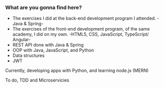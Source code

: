 ### What are you gonna find here?

- The exercises I did at the back-end development program I attended. -Java & Spring-
- The exercises of the front-end development program, of the same academy, I did on my own. -HTML5, CSS, JavaScript, TypeScript/ Angular-
- REST API done with Java & Spring
- OOP with Java, JavaScript, and Python
- Data structures
- JWT

Currently, developing apps with Python, and learning node.js (MERN)

To do, TDD and Microservicies


<!--
**cucabel/cucabel** is a ✨ _special_ ✨ repository because its `README.md` (this file) appears on your GitHub profile.

Here are some ideas to get you started:

- 🔭 I’m currently working on ...
- 🌱 I’m currently learning ...
- 👯 I’m looking to collaborate on ...
- 🤔 I’m looking for help with ...
- 💬 Ask me about ...
- 📫 How to reach me: ...
- 😄 Pronouns: ...
- ⚡ Fun fact: ...
-->
